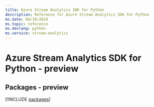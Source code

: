 ```yaml
---
title: Azure Stream Analytics SDK for Python
description: Reference for Azure Stream Analytics SDK for Python
ms.date: 04/10/2024
ms.topic: reference
ms.devlang: python
ms.service: stream-analytics
---
```

# Azure Stream Analytics SDK for Python - preview
## Packages - preview
[!INCLUDE [packages](stream-analytics-index.md)]